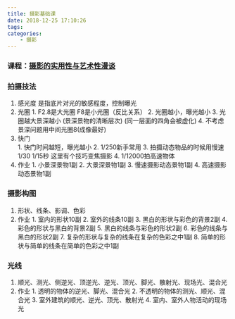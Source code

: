 ```yaml
---
title: 摄影基础课
date: 2018-12-25 17:10:26
tags:
categories:
    - 摄影
---
```

### 课程：[摄影的实用性与艺术性漫谈](http://open.163.com/special/cuvocw/sheyingmantan.html)
### 拍摄技法
  1. 感光度 是指底片对光的敏感程度，控制曝光
  2. 光圈
    1. F2.8是大光圈 F8是小光圈（反比关系）
    2. 光圈越小，曝光越小
    3. 光圈越大景深越小 (景深景物的清晰层次) (同一层面的四角会被虚化)
    4. 不考虑景深问题用中间光圈8(成像最好)
  3. 快门  
    1. 快门时间越短，曝光越小
    2. 1/250新手常用
    3. 拍摄动态物品的时候用慢速 1/30 1/15秒  这里有个技巧变焦摄影
    4. 1/12000拍高速物体
  4. 作业
    1. 小景深景物1副
    2. 大景深景物1副
    3. 慢速摄影动态景物1副
    4. 高速摄影动态景物1副

### 摄影构图
  1. 形状、线条、影调、色彩
  2. 作业
    1. 室内的形状10副
    2. 室外的线条10副
    3. 黑白的形状与彩色的背景2副
    4. 彩色的形状与黑白的背景2副
    5. 黑白的线条与彩色的形状2副
    6. 彩色的线条与黑白的形状2副
    7. 复杂的形状与复杂的线条在复杂的色彩之中1副
    8. 简单的形状与简单的线条在简单的色彩之中1副

### 光线
  1. 顺光、测光、侧逆光、顶逆光、逆光、顶光、脚光、散射光、现场光、混合光
  2. 作业
    1. 透明的物体的逆光、脚光、混合光
    2. 不透明的物体的测光、顺光、混合光
    3. 室外建筑的顺光、逆光、顶光、散射光
    4. 室内、室外人物活动的现场光
